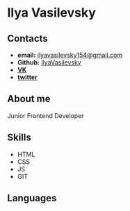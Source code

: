 # Ilya Vasilevsky
## Contacts
* **email:** [ilyavasilevsky154@gmail.com](ilyavasilevsky154@gmail.com)
* **Github:** [IlyaVasilevsky](https://github.com/IlyaVasilevsky)
* **[VK](https://vk.com/id537884228)**
* **[twitter](https://twitter.com/Ilya_Vasilevsky)** 

## About me
Junior Frontend Developer

## Skills
* HTML
* CSS
* JS
* GIT

## Languages